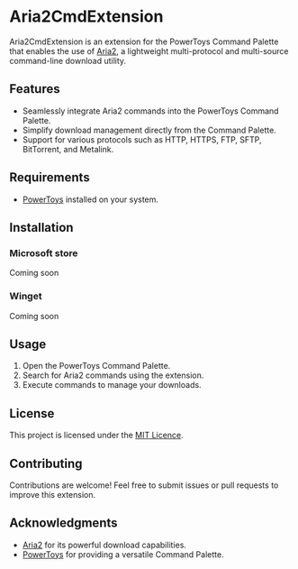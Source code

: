 # Aria2CmdExtension

Aria2CmdExtension is an extension for the PowerToys Command Palette that enables the use of [Aria2](https://aria2.github.io/), a lightweight multi-protocol and multi-source command-line download utility.

## Features

- Seamlessly integrate Aria2 commands into the PowerToys Command Palette.
- Simplify download management directly from the Command Palette.
- Support for various protocols such as HTTP, HTTPS, FTP, SFTP, BitTorrent, and Metalink.

## Requirements

- [PowerToys](https://github.com/microsoft/PowerToys) installed on your system.

## Installation

### Microsoft store
Coming soon

### Winget

Coming soon
## Usage

1. Open the PowerToys Command Palette.
2. Search for Aria2 commands using the extension.
3. Execute commands to manage your downloads.

## License

This project is licensed under the [MIT Licence](LICENCE).

## Contributing

Contributions are welcome! Feel free to submit issues or pull requests to improve this extension.

## Acknowledgments

- [Aria2](https://aria2.github.io/) for its powerful download capabilities.
- [PowerToys](https://github.com/microsoft/PowerToys) for providing a versatile Command Palette.